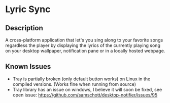# Lyric Sync

## Description
A cross-platform application that let's you sing along to your favorite songs regardless the player by displaying the lyrics of the currently playing song on your desktop wallpaper, notification pane or in a locally hosted webpage.

## Known Issues
* Tray is partially broken (only default button works) on Linux in the compiled versions. (Works fine when running from source)
* Tray library has an issue on windows, I believe it will soon be fixed, see open issue: 
https://github.com/samschott/desktop-notifier/issues/95